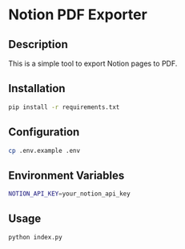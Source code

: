# Notion PDF Exporter

## Description

This is a simple tool to export Notion pages to PDF.

## Installation

```bash
pip install -r requirements.txt
```

## Configuration

```bash
cp .env.example .env
```

## Environment Variables

```bash
NOTION_API_KEY=your_notion_api_key
```

## Usage

```bash
python index.py
```
